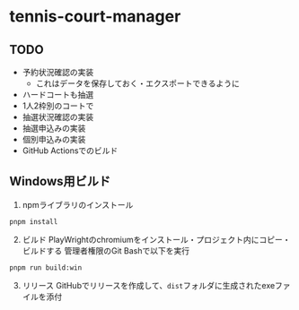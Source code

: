# tennis-court-manager

## TODO
- 予約状況確認の実装
    - これはデータを保存しておく・エクスポートできるように
- ハードコートも抽選
- 1人2枠別のコートで
- 抽選状況確認の実装
- 抽選申込みの実装
- 個別申込みの実装
- GitHub Actionsでのビルド

## Windows用ビルド
1. npmライブラリのインストール
```
pnpm install
```

2. ビルド
PlayWrightのchromiumをインストール・プロジェクト内にコピー・ビルドする
管理者権限のGit Bashで以下を実行
```
pnpm run build:win
```

3. リリース
GitHubでリリースを作成して、`dist`フォルダに生成されたexeファイルを添付

